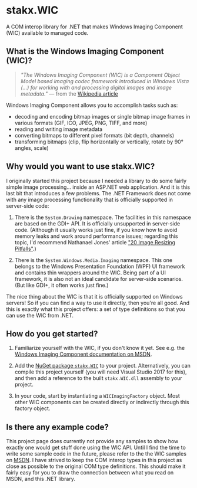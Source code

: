 # stakx.WIC

A COM interop library for .NET that makes Windows Imaging Component (WIC) available to managed code.

## What is the Windows Imaging Component (WIC)?

> _"The Windows Imaging Component (WIC) is a Component Object Model based imaging codec framework
> introduced in Windows Vista (…) for working with and processing digital images and image metadata."_
> &mdash; from the [Wikipedia article](wikipedia)

 [wikipedia]: https://en.wikipedia.org/wiki/Windows_Imaging_Component

Windows Imaging Component allows you to accomplish tasks such as:

 * decoding and encoding bitmap images or single bitmap image frames in various formats (GIF, ICO, JPEG, PNG, TIFF, and more)
 * reading and writing image metadata
 * converting bitmaps to different pixel formats (bit depth, channels)
 * transforming bitmaps (clip, flip horizontally or vertically, rotate by 90° angles, scale)

## Why would you want to use stakx.WIC?

I originally started this project because I needed a library to do some fairly simple image processing…
inside an ASP.NET web application. And it is this last bit that introduces a few problems.
The .NET Framework does not come with any image processing functionality that is officially supported in server-side code:

 1. There is the `System.Drawing` namespace.
    The facilities in this namespace are based on the GDI+ API. It is officially unsupported in server-side code.
    (Although it usually works just fine, if you know how to avoid memory leaks and work around performance issues;
     regarding this topic, I'd recommend Nathanael Jones' article ["20 Image Resizing Pitfalls"][20-pitfalls].)
    
 2. There is the `System.Windows.Media.Imaging` namespace.
    This one belongs to the Windows Presentation Foundation (WPF) UI framework and contains thin wrappers around the WIC.
    Being part of a UI framework, it is also not an ideal candidate for server-side scenarios.
    (But like GDI+, it often works just fine.)

The nice thing about the WIC is that it is officially supported on Windows servers!
So if you can find a way to use it directly, then you're all good.
And this is exactly what this project offers: a set of type definitions so that you can use the WIC from .NET.

 [20-pitfalls]: http://www.nathanaeljones.com/blog/2009/20-image-resizing-pitfalls

## How do you get started?

 1. Familiarize yourself with the WIC, if you don't know it yet.
    See e.g. the [Windows Imaging Component documentation on MSDN][msdn].

 2. Add the [NuGet package `stakx.WIC`][nuget-package] to your project.
    Alternatively, you can compile this project yourself (you will need Visual Studio 2017 for this), and then
    add a reference to the built `stakx.WIC.dll` assembly to your project.

 3. In your code, start by instantiating a `WICImagingFactory` object.
    Most other WIC components can be created directly or indirectly through this factory object.
    
 [msdn]: https://msdn.microsoft.com/en-us/library/windows/desktop/ee719902.aspx
 [nuget-package]: https://www.nuget.org/packages/stakx.WIC/

## Is there any example code?

This project page does currently not provide any samples to show how exactly one would get stuff done using the WIC API.
Until I find the time to write some sample code in the future, please refer to the the WIC samples on [MSDN].
I have strived to keep the COM interop types in this project as close as possible to the original COM type definitions.
This should make it fairly easy for you to draw the connection between what you read on MSDN, and this .NET library.
